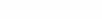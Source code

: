 <!DOCTYPE html>
<html>
  <head>
    <meta charset="utf-8" />
    <title>Redirecting to github.com/ericlikness/</title>
    <meta http-equiv="refresh" content="0; URL="https://github.com/ericlikness">
    <link href="https://github.com/ericlikness" rel="me">
    <link href="https://carpetbomberz.com/" rel="me">
    <link href="https://mastodon.online/@carpetbomberz" rel="me">
  </head>
  <body style="margin: 0; padding: 0">
    <a
      href="https://github.com/ericlikness"
      style="
        display: block;
        height: 100vh;
        width: 100vw;
        margin: 0;
        padding: 0;
        color: white;
      "
    >
      github.com/ericlikness
    </a>
  </body>
</html>
